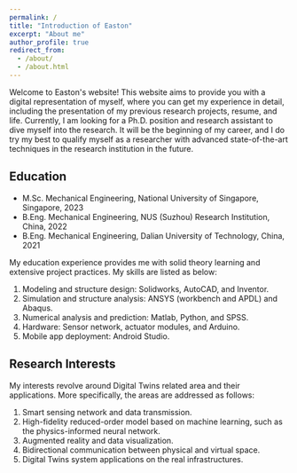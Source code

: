 ```yaml
---
permalink: /
title: "Introduction of Easton"
excerpt: "About me"
author_profile: true
redirect_from: 
  - /about/
  - /about.html
---
```


Welcome to Easton's website! This website aims to provide you with a digital representation of myself, where you can get my experience in detail, including the presentation of my previous research projects, resume, and life. Currently, I am looking for a Ph.D. position and research assistant to dive myself into the research. It will be the beginning of my career, and I do try my best to qualify myself as a researcher with advanced state-of-the-art techniques in the research institution in the future.

Education
------
* M.Sc. Mechanical Engineering, National University of Singapore, Singapore, 2023
* B.Eng. Mechanical Engineering, NUS (Suzhou) Research Institution, China, 2022
* B.Eng. Mechanical Engineering, Dalian University of Technology, China, 2021

My education experience provides me with solid theory learning and extensive project practices. My skills are listed as below:
1. Modeling and structure design: Solidworks, AutoCAD, and Inventor.
2. Simulation and structure analysis: ANSYS (workbench and APDL) and Abaqus.
3. Numerical analysis and prediction: Matlab, Python, and SPSS.
4. Hardware: Sensor network, actuator modules, and Arduino.
5. Mobile app deployment: Android Studio.

Research Interests
------
My interests revolve around Digital Twins related area and their applications. More specifically, the areas are addressed as follows:
1. Smart sensing network and data transmission.
2. High-fidelity reduced-order model based on machine learning, such as the physics-informed neural network.
3. Augmented reality and data visualization.
4. Bidirectional communication between physical and virtual space.
5. Digital Twins system applications on the real infrastructures.
